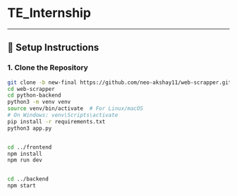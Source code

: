 # TE_Internship

---

## 🔧 Setup Instructions

### 1. Clone the Repository

```bash
git clone -b new-final https://github.com/neo-akshay11/web-scrapper.git
cd web-scrapper
cd python-backend
python3 -m venv venv
source venv/bin/activate  # For Linux/macOS
# On Windows: venv\Scripts\activate
pip install -r requirements.txt
python3 app.py


cd ../frontend
npm install
npm run dev


cd ../backend
npm start












